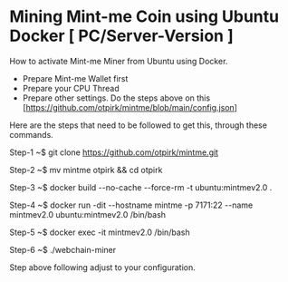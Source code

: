 # Mining Mint-me Coin using Ubuntu Docker [ PC/Server-Version ]
How to activate Mint-me Miner from Ubuntu using Docker.
- Prepare Mint-me Wallet first
- Prepare your CPU Thread
- Prepare other settings.
Do the steps above on this [https://github.com/otpirk/mintme/blob/main/config.json]

Here are the steps that need to be followed to get this, through these commands.

Step-1
~$ git clone https://github.com/otpirk/mintme.git

Step-2
~$ mv mintme otpirk && cd otpirk

Step-3
~$ docker build --no-cache --force-rm -t ubuntu:mintmev2.0 .

Step-4
~$ docker run -dit --hostname mintme -p 7171:22 --name mintmev2.0 ubuntu:mintmev2.0 /bin/bash

Step-5
~$ docker exec -it mintmev2.0 /bin/bash

Step-6
~$ ./webchain-miner


Step above following adjust to your configuration.
